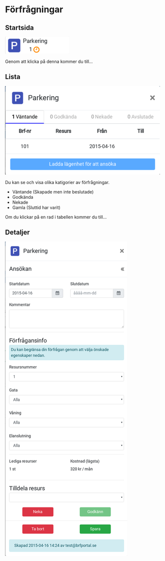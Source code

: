
# Förfrågningar

## Startsida

![dash](_img/requests/dash.png)

Genom att klicka på denna kommer du till...

## Lista

![list](_img/requests/list.png)

Du kan se och visa olika katigorier av förfrågningar.

- Väntande (Skapade men inte beslutade)
- Godkända
- Nekade
- Gamla (Sluttid har varit)

Om du klickar på en rad i tabellen kommer du till...

## Detaljer

![details](_img/requests/details.png)